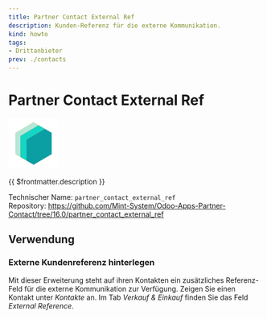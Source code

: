 ```yaml
---
title: Partner Contact External Ref
description: Kunden-Referenz für die externe Kommunikation.
kind: howto
tags:
- Drittanbieter
prev: ./contacts
---
```

# Partner Contact External Ref
![icon_oms_box](attachments/icons_odoo_mint_system.png)

{{ $frontmatter.description }}

Technischer Name: `partner_contact_external_ref`\
Repository: <https://github.com/Mint-System/Odoo-Apps-Partner-Contact/tree/16.0/partner_contact_external_ref>

## Verwendung

### Externe Kundenreferenz hinterlegen

Mit dieser Erweiterung steht auf ihren Kontakten ein zusätzliches Referenz-Feld für die externe Kommunikation zur Verfügung. Zeigen Sie einen Kontakt unter *Kontakte* an. Im Tab *Verkauf & Einkauf* finden Sie das Feld *External Reference*.